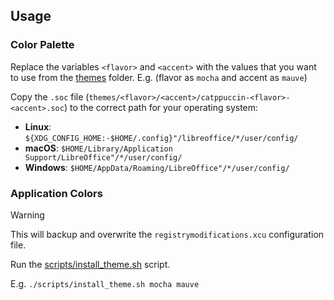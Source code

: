 ## Usage

### Color Palette

Replace the variables `<flavor>` and `<accent>` with the values that you want to use from the [themes](./themes) folder. E.g. (flavor as `mocha` and accent as `mauve`)

Copy the `.soc` file (`themes/<flavor>/<accent>/catppuccin-<flavor>-<accent>.soc`) to the correct path for your operating system:

- **Linux**: `${XDG_CONFIG_HOME:-$HOME/.config}"/libreoffice/*/user/config/`
- **macOS**: `$HOME/Library/Application Support/LibreOffice"/*/user/config/`
- **Windows**: `$HOME/AppData/Roaming/LibreOffice"/*/user/config/`

### Application Colors

> [!WARNING]  
> This will backup and overwrite the `registrymodifications.xcu` configuration file.

Run the [scripts/install_theme.sh](./scripts/install_theme.sh) script.

E.g. `./scripts/install_theme.sh mocha mauve`
